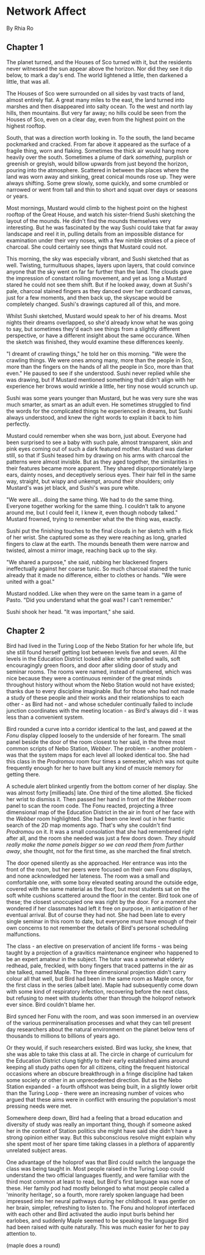 # Network Affect

By Rhia Ro

## Chapter 1

The planet turned, and the Houses of Sco turned with it, but the residents never witnessed the sun appear above the horizon. Nor did they see it dip below, to mark a day's end. The world lightened a little, then darkened a little, that was all.

The Houses of Sco were surrounded on all sides by vast tracts of land, almost entirely flat. A great many miles to the east, the land turned into marshes and then disappeared into salty ocean. To the west and north lay hills, then mountains. But very far away; no hills could be seen from the Houses of Sco, even on a clear day, even from the highest point on the highest rooftop.

South, that was a direction worth looking in. To the south, the land became pockmarked and cracked. From far above it appeared as the surface of a fragile thing, worn and flaking. Sometimes the thick air would hang more heavily over the south. Sometimes a plume of dark _something_, purplish or greenish or greyish, would billow upwards from just beyond the horizon, pouring into the atmosphere. Scattered in between the places where the land was worn away and sinking, great conical mounds rose up. They were always shifting. Some grew slowly, some quickly, and some crumbled or narrowed or went from tall and thin to short and squat over days or seasons or years.

Most mornings, Mustard would climb to the highest point on the highest rooftop of the Great House, and watch his sister-friend Sushi sketching the layout of the mounds. He didn't find the mounds themselves very interesting. But he was fascinated by the way Sushi could take that far away landscape and reel it in, pulling details from an impossible distance for examination under their very noses, with a few nimble strokes of a piece of charcoal. She could certainly see things that Mustard could not.

This morning, the sky was especially vibrant, and Sushi sketched that as well. Twisting, turmultuous shapes, layers upon layers, that could convince anyone that the sky went on far far further than the land. The clouds gave the impression of constant roiling movement, and yet as long a Mustard stared he could not see them shift. But if he looked away, down at Sushi's pale, charcoal stained fingers as they danced over her cardboard canvas, just for a few moments, and then back up, the skyscape would be completely changed. Sushi's drawings captured all of this, and more.

Whilst Sushi sketched, Mustard would speak to her of his dreams. Most nights their dreams overlapped, so she'd already know what he was going to say, but sometimes they'd each see things from a slightly different perspective, or have a different insight about the same occurance. When the sketch was finished, they would examine these differences keenly.

"I dreamt of crawling things," he told her on this morning. "We were the crawling things. We were ones among many, more than the people in Sco, more than the fingers on the hands of all the people in Sco, more than that even." He paused to see if she understood. Sushi never replied while she was drawing, but if Mustard mentioned something that didn't align with her experience her brows would wrinkle a little, her tiny nose would scrunch up.

Sushi was some years younger than Mustard, but he was very sure she was much smarter, as smart as an adult even. He sometimes struggled to find the words for the complicated things he experienced in dreams, but Sushi always understood, and knew the right words to explain it back to him perfectly.

Mustard could remember when she was born, just about. Everyone had been surprised to see a baby with such pale, almost transparent, skin and pink eyes coming out of such a dark featured mother. Mustard was darker still, so that if Sushi teased him by drawing on his arms with charcoal the patterns were almost invisble. But as they aged together, the similarities in their features became more apparent. They shared disproportionately large ears, dainty noses, and deceptively serious eyes. Their hair fell in the same way, straight, but wispy and unkempt, around their shoulders; only Mustard's was jet black, and Sushi's was pure white.

"We were all… doing the same thing. We had to do the same thing. Everyone together working for the same thing. I couldn't talk to anyone around me, but I could feel it, I knew it, even though nobody talked." Mustard frowned, trying to remember what the the thing was, exactly.

Sushi put the finishing touches to the final clouds in her sketch with a flick of her wrist. She captured some as they were reaching as long, gnarled fingers to claw at the earth. The mounds beneath them were narrow and twisted, almost a mirror image, reaching back up to the sky.

"We shared a purpose," she said, rubbing her blackened fingers ineffectually against her coarse tunic. So much charcoal stained the tunic already that it made no difference, either to clothes or hands. "We were united with a goal."

Mustard nodded. Like when they were on the same team in a game of Pasto. "Did you understand what the goal was? I can't remember."

Sushi shook her head. "It was important," she said.

## Chapter 2

Bird had lived in the Turing Loop of the Nebo Station for her whole life, but she still found herself getting lost between levels five and seven. All the levels in the Education District looked alike: white panelled walls, soft encouragingly green floors, and door after sliding door of study and seminar rooms. The rooms were named, instead of numbered, which was nice because they were a continuous reminder of the great minds throughout history without whom the Nebo Station would not have existed; thanks due to every discipline imaginable. But for those who had not made a study of these people and their works and their relationships to each other - as Bird had not - and whose scheduler continually failed to include junction coordinates with the meeting location - as Bird's always did - it was less than a convenient system.

Bird rounded a curve into a corridor identical to the last, and pawed at the _Fonu_ display clipped loosely to the underside of her forearm. The small panel beside the door of the room closest to her said, in the three most common scripts of Nebo Station, _Webber_. The problem - another problem - was that the system maps for each level all looked identical too. She had this class in the _Prodromou_ room four times a semester, which was not quite frequently enough for her to have built any kind of muscle memory for getting there.

A schedule alert blinked urgently from the bottom corner of her display. She was almost forty [millieads] late. One third of the time allotted. She flicked her wrist to dismiss it. Then passed her hand in front of the _Webber_ room panel to scan the room code. The Fonu reacted, projecting a three dimensional map of the Education District in the air in front of her face with the _Webber_ room highlighted. She had been one level out in her frantic search of the 2D map moments ago. That's why she couldn't find _Prodromou_ on it. It was a small consolation that she had remembered right after all, and the room she needed was just a few doors down. _They should really make the name panels bigger so we can read them from further away_, she thought, not for the first time, as she marched the final stretch.

The door opened silently as she approached. Her entrance was into the front of the room, but her peers were focused on their own Fonu displays, and none acknowledged her lateness. The room was a small and comfortable one, with some boxy elevated seating around the outside edge, covered with the same material as the floor, but most students sat on the soft white cushions scattered around the floor in the center. Bird took one of these; the closest unoccupied one was right by the door. For a moment she wondered if her classmates had left it free on purpose, in anticipation of her eventual arrival. But of course they had not. She had been late to every single seminar in this room to date, but everyone must have enough of their own concerns to not remember the details of Bird's personal scheduling malfunctions.

The class - an elective on preservation of ancient life forms - was being taught by a projection of a gravitics maintenance engineer who happened to be an expert amateur in the subject. The tutor was a somewhat elderly redhead, pale, freckled, with bony fingers that traced patterns in the air as she talked, named Maple. The three dimensional projection didn't carry colour all that well, but Bird had been in the same room as Maple once, for the first class in the series (albeit late). Maple had subsequently come down with some kind of respiratory infection, recovering before the next class, but refusing to meet with students other than through the holoprof network ever since. Bird couldn't blame her.

Bird synced her Fonu with the room, and was soon immersed in an overview of the various permineralisation processes and what they can tell present day researchers about the natural environment on the planet below tens of thousands to millions to billions of years ago.

Or they would, if such researchers existed. Bird was lucky, she knew, that she was able to take this class at all. The circle in charge of curriculum for the Education District clung tightly to their early established aims around keeping all study paths open for all citizens, citing the frequent historical occasions where an obscure breakthrough in a fringe discipline had taken some society or other in an unprecedented direction. But as the Nebo Station expanded - a fourth offshoot was being built, in a slightly lower orbit than the Turing Loop - there were an increasing number of voices who argued that these aims were in conflict with ensuring the population's most pressing needs were met.

Somewhere deep down, Bird had a feeling that a broad education and diversity of study was really an important thing, though if someone asked her in the context of Station politics she might have said she didn't have a strong opinion either way. But this subconscious resolve might explain why she spent most of her spare time taking classes in a plethora of apparently unrelated subject areas.

One advantage of the holoprof was that Bird could switch the language the class was being taught in. Most people raised in the Turing Loop could understand the two official languages fluently, and were familiar with the third most common at least to read, but Bird's first language was none of these. Her family pod had mostly belonged to what most people called a 'minority heritage', so a fourth, more rarely spoken language had been impressed into her neural pathways during her childhood. It was gentler on her brain, simpler, refreshing to listen to. The Fonu and holoprof interfaced with each other and Bird activated the audio input burls behind her earlobes, and suddenly Maple seemed to be speaking the language Bird had been raised with quite naturally. This was much easier for her to pay attention to.

(maple does a round)

